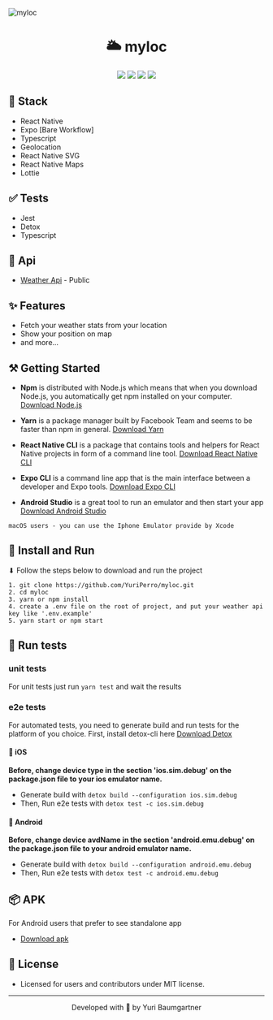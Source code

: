 ![myloc](https://i.imgur.com/b9OUTrz.png)

<h1 align="center">
    <a>🌥 myloc </a>
</h1>

<div align="center">
    <img src="https://img.shields.io/static/v1?label=React-Native&message=v0.64.3&color=6D21B4&style=for-the-badge&logo=react" />
    <img src="https://img.shields.io/static/v1?label=Typescript&message=v4.6&color=2184B4&style=for-the-badge&logo=typescript" />
    <img src="https://img.shields.io/static/v1?label=Expo&message=v44&color=FFFFFF&style=for-the-badge&logo=expo" />
    <img src="https://img.shields.io/static/v1?label=License&message=MIT&color=8ED500&style=for-the-badge" />
</div>


## 📲 Stack

- React Native
- Expo [Bare Workflow]
- Typescript
- Geolocation
- React Native SVG
- React Native Maps
- Lottie

## ✅ Tests

- Jest
- Detox
- Typescript

## 🚚 Api

- [Weather Api](https://openweathermap.org/api) - Public

## ✨ Features

- Fetch your weather stats from your location
- Show your position on map
- and more...

## ⚒️ Getting Started

* **Npm** is distributed with Node.js which means that when you download Node.js, you automatically get npm installed on your computer. [Download Node.js](https://nodejs.org/en/download/)

* **Yarn** is a package manager built by Facebook Team and seems to be faster than npm in general.  [Download Yarn](https://yarnpkg.com/en/docs/install)

* **React Native CLI** is a package that contains tools and helpers for React Native projects in form of a command line tool.  [Download React Native CLI](https://facebook.github.io/react-native/docs/getting-started)

* **Expo CLI** is a command line app that is the main interface between a developer and Expo tools. [Download Expo CLI](https://docs.expo.io/get-started/installation/)

* **Android Studio** is a great tool to run an emulator and then start your app [Download Android Studio](https://developer.android.com/studio?hl=pt&gclsrc=aw.ds&gclid=CjwKCAjwxZqSBhAHEiwASr9n9NK0zwx9dzJa44UgId5IVUFLZJMylK5K4BxuiMDNafHyM1jJiJ1pvhoCfSMQAvD_BwE)

```
macOS users - you can use the Iphone Emulator provide by Xcode
```

## 🚀  Install and Run

⬇ Follow the steps below to download and run the project 

```
1. git clone https://github.com/YuriPerro/myloc.git
2. cd myloc
3. yarn or npm install
4. create a .env file on the root of project, and put your weather api key like '.env.example'
5. yarn start or npm start
```

## 🚦 Run tests

### unit tests

For unit tests just run ```yarn test``` and wait the results

### e2e tests

For automated tests, you need to generate build and run tests for the platform of you choice. First, install detox-cli here [Download Detox](https://wix.github.io/Detox/docs/introduction/getting-started)

#### 🍎 iOS

 **Before, change device type in the section 'ios.sim.debug' on the package.json file to your ios emulator name.**

- Generate build with ```detox build --configuration ios.sim.debug```
- Then, Run e2e tests with ```detox test -c ios.sim.debug```
  
#### 🤖 Android

 **Before, change device avdName in the section 'android.emu.debug' on the package.json file to your android emulator name.**

- Generate build with ```detox build --configuration android.emu.debug```
- Then, Run e2e tests with ```detox test -c android.emu.debug```

## 📦 APK

For Android users that prefer to see standalone app

- [Download apk](https://expo.dev/artifacts/eas/nku4oA5gZGRYWghuKL4hfM.apk)

## 📃 License

* Licensed for users and contributors under MIT license.

---
<p align="center">Developed with 🧡 by Yuri Baumgartner</p>
